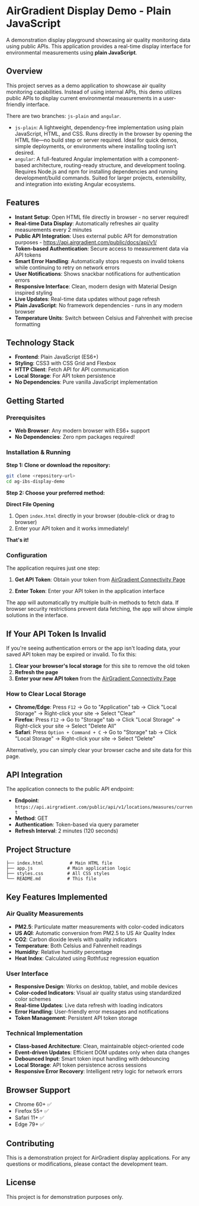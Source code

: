 # AirGradient Display Demo - Plain JavaScript

A demonstration display playground showcasing air quality monitoring data using public APIs. 
This application provides a real-time display interface for environmental measurements using **plain JavaScript**.

## Overview

This project serves as a demo application to showcase air quality monitoring capabilities. 
Instead of using internal APIs, this demo utilizes public APIs to display current environmental 
measurements in a user-friendly interface. 

There are two branches: `js-plain` and `angular`.
- `js-plain`: A lightweight, dependency-free implementation using plain JavaScript, HTML, and CSS. Runs directly in the browser by opening the HTML file—no build step or server required. Ideal for quick demos, simple deployments, or environments where installing tooling isn’t desired.
- `angular`: A full-featured Angular implementation with a component-based architecture, routing-ready structure, and development tooling. Requires Node.js and npm for installing dependencies and running development/build commands. Suited for larger projects, extensibility, and integration into existing Angular ecosystems.

## Features

- **Instant Setup**: Open HTML file directly in browser - no server required!
- **Real-time Data Display**: Automatically refreshes air quality measurements every 2 minutes
- **Public API Integration**: Uses external public API for demonstration purposes - https://api.airgradient.com/public/docs/api/v1/
- **Token-based Authentication**: Secure access to measurement data via API tokens
- **Smart Error Handling**: Automatically stops requests on invalid tokens while continuing to retry on network errors
- **User Notifications**: Shows snackbar notifications for authentication errors
- **Responsive Interface**: Clean, modern design with Material Design inspired styling
- **Live Updates**: Real-time data updates without page refresh
- **Plain JavaScript**: No framework dependencies - runs in any modern browser
- **Temperature Units**: Switch between Celsius and Fahrenheit with precise formatting

## Technology Stack

- **Frontend**: Plain JavaScript (ES6+)
- **Styling**: CSS3 with CSS Grid and Flexbox
- **HTTP Client**: Fetch API for API communication
- **Local Storage**: For API token persistence
- **No Dependencies**: Pure vanilla JavaScript implementation

## Getting Started

### Prerequisites

- **Web Browser**: Any modern browser with ES6+ support
- **No Dependencies**: Zero npm packages required!

### Installation & Running

**Step 1: Clone or download the repository:**
```bash
git clone <repository-url>
cd ag-ibs-display-demo
```

**Step 2: Choose your preferred method:**

**Direct File Opening**
1. Open `index.html` directly in your browser (double-click or drag to browser)
2. Enter your API token and it works immediately!


**That's it!**

### Configuration

The application requires just one step:

1. **Get API Token**: Obtain your token from [AirGradient Connectivity Page](https://app.airgradient.com/settings/place?tab=4)

2. **Enter Token**: Enter your API token in the application interface

The app will automatically try multiple built-in methods to fetch data. 
If browser security restrictions prevent data fetching, 
the app will show simple solutions in the interface.

## If Your API Token Is Invalid

If you're seeing authentication errors or the app isn't loading data, your saved API token may be expired or invalid. To fix this:

1. **Clear your browser's local storage** for this site to remove the old token
2. **Refresh the page**
3. **Enter your new API token** from the [AirGradient Connectivity Page](https://app.airgradient.com/settings/place?tab=4)

### How to Clear Local Storage

- **Chrome/Edge**: Press `F12` → Go to "Application" tab → Click "Local Storage" → Right-click your site → Select "Clear"
- **Firefox**: Press `F12` → Go to "Storage" tab → Click "Local Storage" → Right-click your site → Select "Delete All"
- **Safari**: Press `Option + Command + C` → Go to "Storage" tab → Click "Local Storage" → Right-click your site → Select "Delete"

Alternatively, you can simply clear your browser cache and site data for this page.

## API Integration

The application connects to the public API endpoint:
- **Endpoint**: `https://api.airgradient.com/public/api/v1/locations/measures/current`
- **Method**: GET
- **Authentication**: Token-based via query parameter
- **Refresh Interval**: 2 minutes (120 seconds)

## Project Structure

```
├── index.html          # Main HTML file
├── app.js             # Main application logic
├── styles.css         # All CSS styles
└── README.md          # This file
```

## Key Features Implemented

### Air Quality Measurements
- **PM2.5**: Particulate matter measurements with color-coded indicators
- **US AQI**: Automatic conversion from PM2.5 to US Air Quality Index
- **CO2**: Carbon dioxide levels with quality indicators
- **Temperature**: Both Celsius and Fahrenheit readings
- **Humidity**: Relative humidity percentage
- **Heat Index**: Calculated using Rothfusz regression equation

### User Interface
- **Responsive Design**: Works on desktop, tablet, and mobile devices
- **Color-coded Indicators**: Visual air quality status using standardized color schemes
- **Real-time Updates**: Live data refresh with loading indicators
- **Error Handling**: User-friendly error messages and notifications
- **Token Management**: Persistent API token storage

### Technical Implementation
- **Class-based Architecture**: Clean, maintainable object-oriented code
- **Event-driven Updates**: Efficient DOM updates only when data changes
- **Debounced Input**: Smart token input handling with debouncing
- **Local Storage**: API token persistence across sessions
- **Responsive Error Recovery**: Intelligent retry logic for network errors

## Browser Support
- Chrome 60+ ✅
- Firefox 55+ ✅
- Safari 11+ ✅
- Edge 79+ ✅

## Contributing
This is a demonstration project for AirGradient display applications. 
For any questions or modifications, please contact the development team.

## License
This project is for demonstration purposes only.